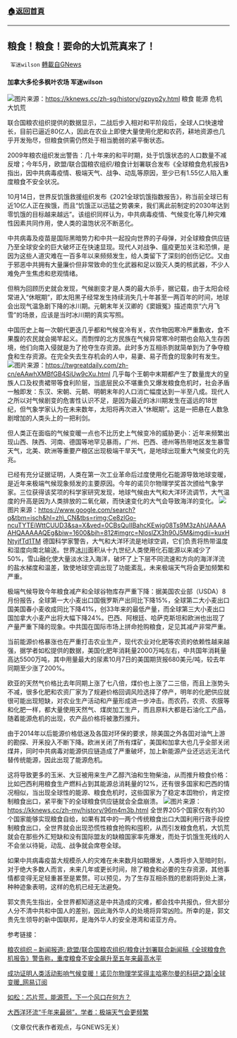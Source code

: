 ###  [:house:返回首頁](https://github.com/ourhimalayas/txt)
---


## 粮食！粮食！要命的大饥荒真来了！
` 军迷wilson` [轉載自GNews](https://gnews.org/zh-hans/1597022/)

#### 加拿大多伦多枫叶农场  军迷wilson
![](https://assets.gnews.org/wp-content/uploads/2021/10/01364BD6-773E-453D-B9B4-3A100B31BDE8_4_5005_c-1.jpeg)图片来源：https://kknews.cc/zh-sg/history/gzpyp2y.html
粮食  能源  危机  大饥荒

联合国粮农组织提供的数据显示，二战后步入相对和平阶段后，全球人口快速增长，目前已逼近80亿人，因此在农业上即使大量使用化肥和农药，耕地资源也几乎开发殆尽，但粮食供需仍然处于相当脆弱的紧平衡状态。

2009年粮农组织发出警告：几十年来的和平时期，处于饥饿状态的人口数量不减反增；今年5月，欧盟/联合国粮农组织/粮食计划署联合发布《全球粮食危机报告》指出，因中共病毒疫情、极端天气、战争、动乱等原因，至少已有1.55亿人陷入重度粮食不安全状况。

10月14日，世界反饥饿救援组织发布《2021全球饥饿指数报告》，称当前全球已有近10亿人正在挨饿，而且“饥饿正以迅猛之势袭来，我们离此前制定的2030年达到零饥饿的目标越来越远”。该组织同样认为，中共病毒疫情、气候变化等几种灾难性因素共同作用，使人类的温饱状况不断恶化。

中共病毒及疫苗是国际黑暗势力和中共一起投向世界的子母弹，对全球粮食供应链乃至全球安全的巨大破坏正在快速显现。现代人对战争、瘟疫更加关注和恐惧，是因为这些人道灾难在一百多年以来频频发生，给人类留下了深刻的创伤记忆。又由于邪恶中共拥有大量廉价但非常致命的生化武器和足以毁灭人类的核武器，不少人难免产生焦虑和悲观情绪。

但稍为回顾历史就会发现，气候剧变才是人类的最大杀手，据记载，由于太阳会经常进入“休眠期”，即太阳黑子经常发生持续消失几十年甚至一两百年的时间，地球会出现气温急剧下降的冰川期。元朝末年关汉卿的《窦娥冤》描述南京“六月飞雪”的场景，应该是当时冰川期的真实写照。

中国历史上每一次朝代更迭几乎都和气候变冷有关，农作物因寒冷严重歉收，食不果腹的农民就会揭竿起义。而剽悍的北方民族在气候异常寒冷时期也会陷入生存困境，他们向南入侵就是为了抢夺生存资源。此时多方互相杀剹就简单到为了争夺粮食和生存资源。在完全失去生存机会的人中，易妻、易子而食的现象时有发生。
![](https://assets.gnews.org/wp-content/uploads/2021/10/截屏2021-10-15-下午10.33.55.png)图片来源：https://twgreatdaily.com/zh-cn/eAAwhXMBfGB4SiUw9cXu.html
几乎每个王朝中末期都产生了数量庞大的皇族人口及权贵裙带等食利阶层，当底层民众不堪重负又爆发粮食危机时，社会矛盾一触即发：东汉、宋朝、元朝、明朝末年的人口消亡幅度达到一半至八成。现代人之所以对气候剧变的危害性认识不足，是因为最近的冰川期发生在遥远的18世纪，但气象学家认为在未来数年，太阳将再次进入“休眠期”。这是一把悬在人数急剧增加的人类头上的一把利剑。

但人类正在面临的气候变暖一点也不比历史上气候变冷的威胁更小：近年来频繁出现山西、陕西、河南、德国等地罕见暴雨，广州、巴西、德州等热带地区发生暴雪天气，北美、欧洲等重要产粮区出现极端干旱天气，是地球出现重大气候变化的先兆。

已经有充分证据证明，人类在第一次工业革命后过度使用化石能源导致地球变暖，是近年来极端气候现象频发的主要原因。今年的诺贝尔物理学奖首次颁给气象学家。三位获得该奖项的科学家研究发现，地球气候由大气和大洋环流调节，大气温度的升高是因为人类排放的二氧化碳，而快速变化的大气会导致海洋的变化。
![](https://assets.gnews.org/wp-content/uploads/2021/10/AAB6FC48-4913-4264-A91F-C999BAB87F6B_1_201_a.jpeg)图片来源：https://www.google.com/search?q&tbm=isch&hl=zh\_CN&tbs=rimg:Ce8zlGo-ncuTYTEiWttCUUD3&sa=X&ved=0CBsQuIIBahcKEwig08Ts9M3zAhUAAAAAHQAAAAAQEg&biw=1600&bih=812#imgrc=NloslZX3h90J5M&imgdii=kuxHNtyjfTd1TM
德国科学家警告，大气和大洋环流是地球空调，它们负责将热带温度和湿度向南北输送。世界[冰川](https://zh.m.wikipedia.org/wiki/%E5%86%B0%E5%B7%9D)面积从十九世纪人类使用化石能源以来减少了50%，雪山融化使大量淡水注入海洋，破坏了上下层不同流速和方向的海洋洋流的盐水梯度和温差，致使地球空调出现了功能紊乱，未来极端天气将会更加频繁和严重。

极端气候导致今年粮食减产和全球谷物库存严重下降：据美国农业部（USDA）8月份报告，全球第一大小麦出口国俄罗斯产出同比下降15%，全球第二大小麦出口国美国春小麦收成同比下降41%，创33年来的最低产量，而全球第三大小麦出口国加拿大小麦产出将大幅下降24%。巴西、阿根廷、哈萨克斯坦和欧洲也出现了产量严重下降的现象。中共国在国际市场上拼命抢购粮食，足见其减产非常严重。

当前能源价格暴涨也在严重打击农业生产，现代农业对化肥等农资的依赖性越来越强，据学者如松提供的数据，美国化肥年消耗量2000万吨左右，中共国年消耗量高达5500万吨，其中用量最大的尿素10月7日的美国期货报680美元/吨，较去年同期至少涨了200%。

欧亚的天然气价格比去年同期上涨了七八倍，煤价也上涨了二三倍，而且上涨势头不减，很多化肥和农资厂家为了规避价格回调风险选择了停产，明年的化肥供应就很可能出现短缺，对农业生产活动和产量形成进一步冲击。而农药，农资、农膜等和化肥一样，都大量使用天然气、煤炭加工生产，而且原料大都是石油化工产品，随着能源危机的出现，农产品价格将被激烈推升。

由于2014年以后能源价格低迷及各国对环保的要求，除美国之外各囯对油气上游的勘探、开釆投入不断下降。欧洲关闭了所有煤矿，美国和加拿大也几乎全部关闭煤井，同时中共病毒对能源供应链造成了严重破坏，加上新能源产业还远远无法代替传统能源，因此出现了能源危机。

这将导致更多的玉米、大豆被用来生产乙醇汽油和生物柴油，从而推升粮食价格：比如巴西利用粮食生产燃料占到其能源总消耗量的12%，还有很多国家和巴西的情况相似，当出现全球性的能源、粮食危机时，这些国家为了稳定本囯物价，肯定控制粮食出口，紧平衡下的全球粮食供应链就会全盘崩溃。
![](https://assets.gnews.org/wp-content/uploads/2021/10/CDE3A785-5040-4B41-9392-55C31EEFBE5C_4_5005_c.jpeg)图片来源：https://kknews.cc/zh-my/history/96m4m3b.html
全世界205个国家仅有约30个国家能够实现粮食自给，如果有其中的一两个传统粮食出口大国利用行政手段控制粮食出口，全世界就会出现恐慌性粮食抢购和囤积，从而引发粮食危机，大饥荒就会在那些外汇短缺和没有国际盟友的缺粮国家率先爆发，而处于饥饿生死线的人不会坐以待毙，动乱、战争就会席卷全球。

如果中共病毒疫苗大规模杀人的灾难在未来数月如期爆发，人类将步入至暗时刻，对于绝大多数人而言，未来几年或更长时间，除了粮食和必要的生存资源，其他事情都变得无足轻重甚至是累赘。可以预见，为了生存互相杀戮的悲剧将到处上演，种种迹象表明，这样的危机已经无法避免。

郭文贵先生指出，全世界都知道这是中共造成的灾难，都会找中共报仇，但大部分人分不清中共和中国人的差别，因此海外华人的处境将异常凶险。所幸的是，郭文贵先生领导的新中国联邦，是海外华人的安全港湾和诺亚方舟。

参考链接：

[粮农组织 – 新闻报道: 欧盟/联合国粮农组织/粮食计划署联合新闻稿《全球粮食危机报告》警告称，重度粮食不安全飙升至五年来最高水平](https://www.fao.org/news/story/zh/item/1397714/icode/)

[成功证明人类活动影响气候变暖！诺贝尔物理学奖得主哈塞尔曼的科研之路|全球变暖\_网易订阅](https://www.163.com/dy/article/GLPTUUOM051480KF.html)

[如松：芯片荒，能源荒，下一个风口在何方？](https://mp.weixin.qq.com/s/oAs1UW4mYtREO6JhlKA7mQ)

[大西洋环流“千年来最弱”，学者：极端天气会更频繁](https://3g.163.com/dy/article/GHC3KGKS05508U92.html?referFrom=google&amp;spss=adap_dy)

（文章仅代表作者观点，与GNEWS无关）

